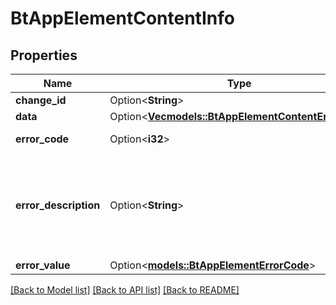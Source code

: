 # BtAppElementContentInfo

## Properties

Name | Type | Description | Notes
------------ | ------------- | ------------- | -------------
**change_id** | Option<**String**> |  | [optional]
**data** | Option<[**Vec<models::BtAppElementContentEntryInfo>**](BTAppElementContentEntryInfo.md)> |  | [optional]
**error_code** | Option<**i32**> | `0: OK (healthy) | 1: INFO | 2: WARNING | 3: ERROR (dangling or view generation call failed) | 4: UNKNOWN` | [optional]
**error_description** | Option<**String**> | A human-readable value for the error that occurred, if one occurred. | [optional]
**error_value** | Option<[**models::BtAppElementErrorCode**](BTAppElementErrorCode.md)> |  | [optional]

[[Back to Model list]](../README.md#documentation-for-models) [[Back to API list]](../README.md#documentation-for-api-endpoints) [[Back to README]](../README.md)


